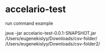 # accelario-test

run command example

 java -jar accelario-test-0.0.1-SNAPSHOT.jar /Users/eugenekislyy/Downloads/csv-folder/ /Users/eugenekislyy/Downloads/csv-folder2/
